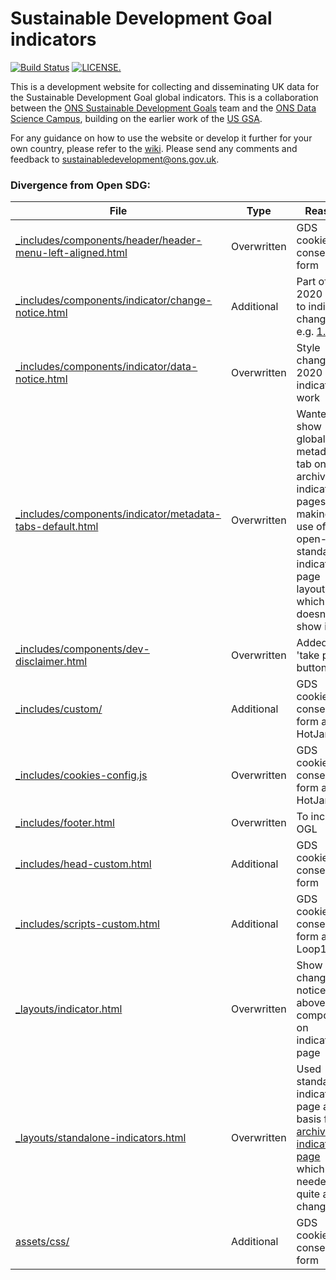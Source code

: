# Sustainable Development Goal indicators

[![Build Status](https://travis-ci.org/ONSdigital/sdg-indicators.svg?branch=develop)](https://travis-ci.org/ONSdigital/sdg-indicators) [![LICENSE.](https://img.shields.io/badge/license-OGL--3-brightgreen.svg?style=flat)](http://www.nationalarchives.gov.uk/doc/open-government-licence/version/3/)

This is a development website for collecting and disseminating UK data for the Sustainable Development Goal global indicators. This is a collaboration between the [ONS Sustainable Development Goals](https://www.ons.gov.uk/aboutus/whatwedo/programmesandprojects/sustainabledevelopmentgoals) team and the [ONS Data Science Campus](https://www.ons.gov.uk/aboutus/whatwedo/datasciencecampus), building on the earlier work of the [US GSA](https://github.com/GSA/sdg-indicators). 

For any guidance on how to use the website or develop it further for your own country, please refer to the [wiki](https://github.com/ONSdigital/sdg-indicators/wiki). Please send any comments and feedback to <a href ="mailto:sustainabledevelopment@ons.gov.uk">sustainabledevelopment@ons.gov.uk</a>.

### Divergence from Open SDG:

File|Type|Reason
----|----|-----
[_includes/components/header/header-menu-left-aligned.html](./_includes/components/header/header-menu-left-aligned.html)|Overwritten|GDS cookie consent form
[_includes/components/indicator/change-notice.html](./_includes/components/indicator/change-notice.html)|Additional|Part of 2020 work to indicate changes e.g. [1.b.1](https://sdgdata.gov.uk/1-b-1/)
[_includes/components/indicator/data-notice.html](./_includes/components/indicator/data-notice.html)|Overwritten|Style change for 2020 indicators work
[_includes/components/indicator/metadata-tabs-default.html](./_includes/components/indicator/metadata-tabs-default.html)|Overwritten|Wanted to show global metadata tab on archived indicator pages but making use of open-sdg standalone indicator page layout which doesn't show it.
[_includes/components/dev-disclaimer.html](./_includes/components/dev-disclaimer.html)|Overwritten|Added 'take part' button
[_includes/custom/](./_includes/custom/)|Additional|GDS cookies consent form and HotJar
[_includes/cookies-config.js](./_includes/cookies-config.js)|Overwritten|GDS cookies consent form and HotJar
[_includes/footer.html](./_includes/footer.html)|Overwritten|To include OGL
[_includes/head-custom.html](./_includes/head-custom.html)|Additional|GDS cookie consent form
[_includes/scripts-custom.html](./_includes/scripts-custom.html)|Additional|GDS cookie consent form and Loop11
[_layouts/indicator.html](./_layouts/indicator.html)|Overwritten|Show change notice (see above) component on indicator page
[_layouts/standalone-indicators.html](./_layouts/standalone-indicators.html)|Overwritten|Used standalone indicators page as basis for [archived indicators page](https://sdgdata.gov.uk/archived-indicators/) which needed quite a few changes
[assets/css/](./assets/css/)|Additional|GDS cookie consent form
